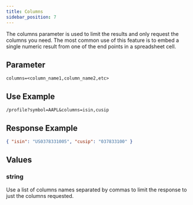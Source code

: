 ```yaml
---
title: Columns
sidebar_position: 7
---
```


The columns parameter is used to limit the results and only request the columns you need. The most common use of this feature is to embed a single numeric result from one of the end points in a spreadsheet cell.

## Parameter

    columns=<column_name1,column_name2,etc>

## Use Example

    /profile?symbol=AAPL&columns=isin,cusip

## Response Example

```json
{ "isin": "US0378331005", "cusip": "037833100" }
```

## Values

### string

Use a list of columns names separated by commas to limit the response to just the columns requested.
